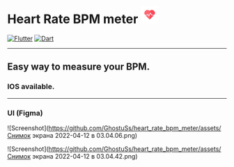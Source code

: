 # Heart Rate BPM meter <img src="https://github.com/GhostuSs/heart_rate_bpm_meter/blob/master/assets/icons/appIcon.png" width="40" />

[![Flutter](https://img.shields.io/badge/-Flutter-090909?style=for-the-badge&logo=flutter&logoColor=47C5FB)](https://flutter.dev) [![Dart](https://img.shields.io/badge/-Dart-090909?style=for-the-badge&logo=dart&logoColor=097CDB)](https://dart.dev)
____________________________________________________________________________________________________________________________________________________________________
## Easy way to measure your BPM.
### IOS available.
____________________________________________________________________________________________________________________________________________________________________

### UI (Figma)

![Screenshot](https://github.com/GhostuSs/heart_rate_bpm_meter/assets/Снимок экрана 2022-04-12 в 03.04.06.png)

![Screenshot](https://github.com/GhostuSs/heart_rate_bpm_meter/assets/Снимок экрана 2022-04-12 в 03.04.42.png)

